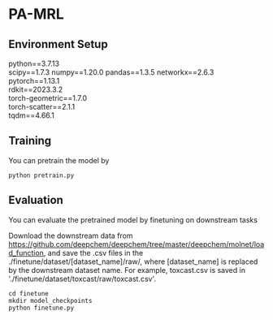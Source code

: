 # PA-MRL

## Environment Setup

python==3.7.13    
scipy==1.7.3
numpy==1.20.0
pandas==1.3.5
networkx==2.6.3                          
pytorch==1.13.1          
rdkit==2023.3.2                           
torch-geometric==1.7.0                    
torch-scatter==2.1.1                     
tqdm==4.66.1    

                
## Training

You can pretrain the model by

```
python pretrain.py
```

## Evaluation

You can evaluate the pretrained model by finetuning on downstream tasks

Download the downstream data from https://github.com/deepchem/deepchem/tree/master/deepchem/molnet/load_function, and save the .csv files in the ./finetune/dataset/[dataset_name]/raw/, where [dataset_name] is replaced by the downstream dataset name.
For example, toxcast.csv is saved in './finetune/dataset/toxcast/raw/toxcast.csv'.

```
cd finetune
mkdir model_checkpoints
python finetune.py
```
